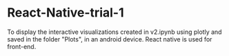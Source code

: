 # React-Native-trial-1

To display the interactive visualizations created in v2.ipynb using plotly and saved in the folder "Plots", in an android device. React native is used for front-end.
